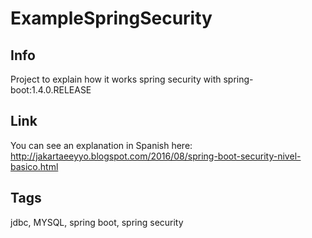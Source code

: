 # ExampleSpringSecurity

## Info

Project to explain how it works spring security with spring-boot:1.4.0.RELEASE

## Link

You can see an explanation in Spanish here: http://jakartaeeyyo.blogspot.com/2016/08/spring-boot-security-nivel-basico.html

## Tags

 jdbc, MYSQL, spring boot, spring security